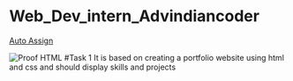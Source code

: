 # Web_Dev_intern_Advindiancoder
[Auto Assign](https://github.com/adv-indian-coder/demo-repository/actions/workflows/auto-assign.yml/badge.svg)

![Proof HTML](https://github.com/adv-indian-coder/demo-repository/actions/workflows/proof-html.yml/badge.svg)
#Task 1
It is based on creating a portfolio website using html and css and should display skills and projects
